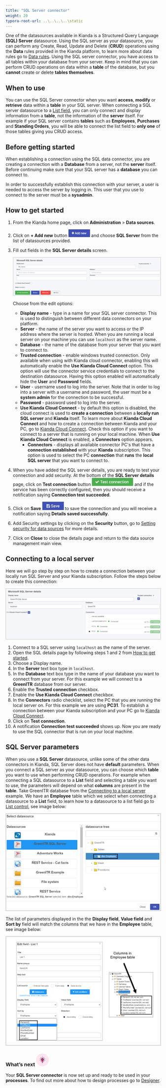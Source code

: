 ```yaml
---
title: "SQL Server connector"
weight: 20
typora-root-url: ..\..\..\..\static
---
```


One of the datasources available in Kianda is a Structured Query Language **(SQL) Server** datasource. Using the SQL server as your datasource, you can perform any Create, Read, Update and Delete (**CRUD**) operations using the **Data** rules provided in the Kianda platform, to learn more about data rules go to [Data rules](/platform/rules/data/). Using the SQL server connector, you have access to all tables within your database from your server. Keep in mind that you can perform CRUD operations on data within a **table** of the database, but you **cannot** create or delete **tables themselves**.

## When to use

You can use the SQL Server connector when you want **access**, **modify** or **retrieve** data within a **table** in your SQL server. When connecting a SQL server datasource to a [List field](/platform/controls/input/list/), you can only connect and display information from a **table**, not the information of the **server** itself. For example if your SQL server contains **tables** such as **Employees**, **Purchases** and **Standing Orders**, you will be able to connect the list field to **only one** of those tables giving you CRUD access.

## Before getting started

When establishing a connection using the SQL data connector, you are creating a connection with a **Database** from a server, not the **server** itself. Before continuing make sure that your SQL server has a **database** you can connect to.

In order to successfully establish this connection with your server, a user is needed to access the server by logging in. This user that you use to connect to the server must be a **sysadmin**.

## How to get started

1. From the Kianda home page, click on **Administration** > **Data sources**.

2. Click on **+ Add new** button ![Add new data connector button](/images/addnew.png) and choose **SQL Server** from the list of datasources provided.

3. Fill out fields in the **SQL Server details** screen.

   ![SQL Server details page](/images/sql-server-details.jpg)

   Choose from the edit options:

   - **Display name** - type in a name for your SQL server connector. This is used to distinguish between different data connectors on your platform.
   - **Server** - the name of the server you want to access or the IP address where the server is hosted. When you are running a local server on your machine you can use `localhost` as the server name.
   - **Database** - the name of the database from your server that you want to connect to.
   - **Trusted connection** - enable windows trusted connection. Only available when using with Kianda cloud connector, enabling this will automatically enable the **Use Kianda Cloud Connect** option. This option will use the connector service credentials to connect to the destination datasource. Having this option enabled will automatically hide the **User** and **Password** fields.
   - **User** - username used to log into the server. Note that in order to log into a server with a username and password, the user must be a **system admin** for the connection to be successful.
   - **Password** - password used to log into the server.
   - **Use Kianda Cloud Connect** - by default this option is disabled, the cloud connect is used to **create a connection** between a **locally run SQL server** and **Kianda** itself. To learn more about **Kianda Cloud Connect** and how to create a connection between Kianda and your PC, go to [Kianda Cloud Connect](/platform/connectors/kianda-cloud-connect/). Check this option if you want to connect to a server that is running on your local machine. When **Use Kianda Cloud Connect** is enabled, a **Connectors** option appears.
     - **Connectors** - displays all available connector PC's that have a **connection established** with your **Kianda** subscription. This option is used to select the PC **connection** that **runs** the **local SQL server** that you want to connect to.

4. When you have added the SQL server details, you are ready to test your connection and add security. At the bottom of the **SQL Server details** page, click on **Test connection** button ![Test connection for REST Service](/images/test-connection.jpg) and if the service has been correctly configured, then you should receive a notification saying **Connection test succeeded**.

5. Click on **Save** ![Save connection button](/images/save-connection.jpg) to save the connection and you will receive a notification saying **Details saved successfully**.

6. Add Security settings by clicking on the **Security** button, go to [Setting security for data sources](/platform/connectors/#setting-security-for-data-sources) for more details.

7. Click on **Close** to close the details page and return to the data source management main view.



## Connecting to a local server

Here we will go step by step on how to create a connection between your locally run SQL Server and your Kianda subscription. Follow the steps below to create this connection:

![Test connection for REST Service](/images/sql-server-example.jpg)

1. Connect to a SQL server using `localhost` as the name of the server.
2. Open the SQL details page by following steps 1 and 2 from [How to get started](/platform/connectors/sql-server/#how-to-get-started).
3. Choose a Display name.
4. In the **Server** text box type in `localhost`.
5. In the **Database** text box type in the name of your database you want to connect from your server. For this example we will connect to a **GreenITR** database from our server. 
6. Enable the **Trusted connection** checkbox.
7. Enable the **Use Kianda Cloud Connect** checkbox.
8. In the **Connectors** radio checklist, select the PC that you are running the local server on. For this example we are using **PC31**. To establish a connection between your Kianda subscription and your PC go to [Kianda Cloud Connect](/platform/connectors/kianda-cloud-connect/).
9. Click on **Test connection**.
10. A notification **Connection test succeeded** shows up. Now you are ready to use the SQL connector that is run on your local machine.

## SQL Server parameters

When you use a **SQL Server** datasource, unlike some of the other data connectors in Kianda, SQL Server does not have **default** parameters. When you connect a SQL server as your datasource, you can choose which **table** you want to use when performing CRUD operations. For example when connecting a SQL datasource to a **List** field and selecting a table you want to use, the parameters will depend on what **columns** are present in the **table**. Take GreenITR database from the [Connecting to a local server](/platform/connectors/sql-server/#connecting-to-a-local-server) example. We have an **Employee** table which we select when connecting a datasource to a **List** field, to learn how to a datasource to a list field go to [List control](/platform/controls/input/list/), see image below:

![Connecting employee table to list field](/images/sql-server-employee.jpg)

The list of parameters displayed in the the **Display field**, **Value field** and **Sort by** field will match the columns that we have in the **Employee** table, see image below:

![columns in a table](/images/sql-server-columns.jpg)

### What’s next ![Idea icon](/images/18.png)

Your **SQL Server connector** is now set up and ready to be used in your **processes**. To find out more about how to design processes go to [Designer](/platform/application-designer/designer/).
